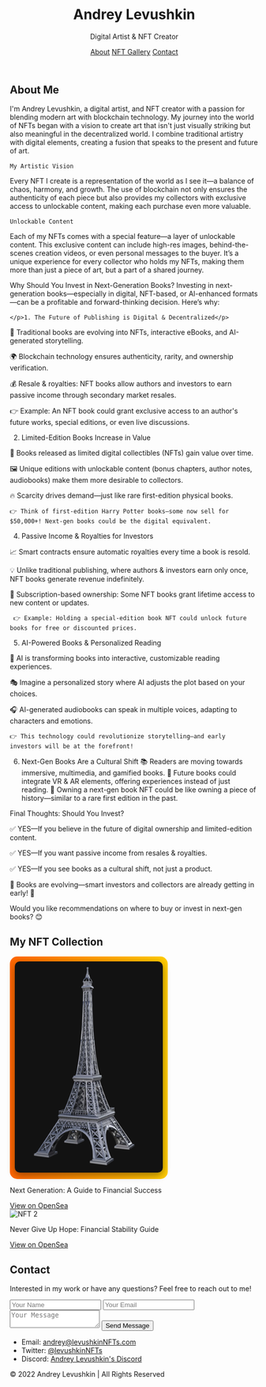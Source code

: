 
<html lang="en">
<head>
  <meta charset="UTF-8">
  <meta name="viewport" content="width=device-width, initial-scale=1.0">
  <meta http-equiv="X-UA-Compatible" content="ie=edge">
  <meta name="description" content="Andrey Levushkin - Digital Artist & NFT Creator. Explore my unique NFT collection and reach out for inquiries.">
  <meta name="keywords" content="Andrey Levushkin, NFT, Digital Art, Portfolio, Blockchain Art">
  <meta property="og:title" content="Levushkin NFTs - Portfolio">
  <meta property="og:description" content="Explore my unique NFT collection. Digital art powered by blockchain technology.">
  <meta property="og:image" content="link_to_image.jpg">
  <title>Levushkin NFTs - Portfolio</title>
  <link rel="stylesheet" href="styles.css">
  <link href="https://fonts.googleapis.com/css2?family=Poppins:wght@300;400;600&display=swap" rel="stylesheet">
</head>
<body>
  <!-- HEADER -->
  <header>
    <div class="container">
      <h1>Andrey Levushkin</h1>
      <p>Digital Artist & NFT Creator</p>
      <nav>
        <a href="#about">About</a>
        <a href="#nft-gallery">NFT Gallery</a>
        <a href="#contact">Contact</a>
      </nav>
    </div>
  </header>

  <!-- ABOUT SECTION -->
<section id="about">
  <div class="container">
    <h2>About Me</h2>
    <p>I'm Andrey Levushkin, a digital artist, and NFT creator with a passion for blending modern art with blockchain technology. My journey into the world of NFTs began with a vision to create art that isn't just visually striking but also meaningful in the decentralized world. I combine traditional artistry with digital elements, creating a fusion that speaks to the present and future of art.</p>
    
    My Artistic Vision
    
   </p>Every NFT I create is a representation of the world as I see it—a balance of chaos, harmony, and growth. The use of blockchain not only ensures the authenticity of each piece but also provides my collectors with exclusive access to unlockable content, making each purchase even more valuable.</p>
    
    Unlockable Content 
  
  </p>Each of my NFTs comes with a special feature—a layer of unlockable content. This exclusive content can include high-res images, behind-the-scenes creation videos, or even personal messages to the buyer. It’s a unique experience for every collector who holds my NFTs, making them more than just a piece of art, but a part of a shared journey.</p>

 
  
  </p>Why Should You Invest in Next-Generation Books?
Investing in next-generation books—especially in digital, NFT-based, or AI-enhanced formats—can be a profitable and forward-thinking decision. Here’s why:</p>


    </p>1. The Future of Publishing is Digital & Decentralized</p>

 </p>📖 Traditional books are evolving into NFTs, interactive eBooks, and AI-generated storytelling.</p>

  </p>🌍 Blockchain technology ensures authenticity, rarity, and ownership verification.</p>

   💰 Resale & royalties: NFT books allow authors and investors to earn passive income through secondary market resales.
 
   👉 Example: An NFT book could grant exclusive access to an author's future works, special editions, or even live discussions.


2. Limited-Edition Books Increase in Value
 
 🚀 Books released as limited digital collectibles (NFTs) gain value over time.

  🖼️ Unique editions with unlockable content (bonus chapters, author notes, audiobooks) make them more desirable to collectors.

   🔥 Scarcity drives demand—just like rare first-edition physical books.

    👉 Think of first-edition Harry Potter books—some now sell for $50,000+! Next-gen books could be the digital equivalent.


4. Passive Income & Royalties for Investors

 📈 Smart contracts ensure automatic royalties every time a book is resold.

  💡 Unlike traditional publishing, where authors & investors earn only once, NFT books generate revenue indefinitely.

   🌟 Subscription-based ownership: Some NFT books grant lifetime access to new content or updates.

     👉 Example: Holding a special-edition book NFT could unlock future books for free or discounted prices.


5. AI-Powered Books & Personalized Reading

 🤖 AI is transforming books into interactive, customizable reading experiences.

  🎭 Imagine a personalized story where AI adjusts the plot based on your choices.

   🎧 AI-generated audiobooks can speak in multiple voices, adapting to characters and emotions.

    👉 This technology could revolutionize storytelling—and early investors will be at the forefront!


6. Next-Gen Books Are a Cultural Shift
 📚 Readers are moving towards immersive, multimedia, and gamified books.
  🔮 Future books could integrate VR & AR elements, offering experiences instead of just reading.
   💎 Owning a next-gen book NFT could be like owning a piece of history—similar to a rare first edition in the past.


Final Thoughts: Should You Invest?

 ✅ YES—If you believe in the future of digital ownership and limited-edition content.

 ✅ YES—If you want passive income from resales & royalties.
 
 ✅ YES—If you see books as a cultural shift, not just a product.


📢 Books are evolving—smart investors and collectors are already getting in early! 🚀


 Would you like recommendations on where to buy or invest in next-gen books? 😊
  </div>
</section>





 <!-- NFT GALLERY -->
<section id="nft-gallery">
  <div class="container">
    <h2>My NFT Collection</h2>
    <div class="nft-items">
      <div class="nft-item">
        <div style="display: inline-block; padding: 10px; background: linear-gradient(to right, #ff6600, #ffcc00); border-radius: 15px;">
  <img src="nft-image1.jpg" alt="NFT"
       style="width: 300px; border-radius: 10px; box-shadow: 0px 5px 15px rgba(0, 0, 0, 0.4);">
</div>
        <p>Next Generation: A Guide to Financial Success</p>
        <a href="https://opensea.io/assets/ethereum/0x495f947276749ce646f68ac8c248420045cb7b5e/100782291747232641963229273805244904868544924327059616559895021881054654891095" target="_blank">View on OpenSea</a>
      </div>
      <div class="nft-item">
        <!-- Путь ко второму изображению -->
        <img src="images/nft-image2.jpg" alt="NFT 2">
        <p>Never Give Up Hope: Financial Stability Guide</p>
        <a href="https://opensea.io/assets/ethereum/0x495f947276749ce646f68ac8c248420045cb7b5e/100782291747232641963229273805244904868544924327059616559895021892049771168855" target="_blank">View on OpenSea</a>
      </div>
    </div>
  </div>
</section>




  <!-- CONTACT SECTION -->
  <section id="contact">
    <div class="container">
      <h2>Contact</h2>
      <p>Interested in my work or have any questions? Feel free to reach out to me!</p>
      <!-- Contact Form -->
      <form action="submit_form.php" method="POST" class="contact-form">
        <input type="text" name="name" placeholder="Your Name" required>
        <input type="email" name="email" placeholder="Your Email" required>
        <textarea name="message" placeholder="Your Message" required></textarea>
        <button type="submit">Send Message</button>
      </form> 
      <ul>
        <li>Email: <a href="mailto:levka0091@gmail.com">andrey@levushkinNFTs.com</a></li>
        <li>Twitter: <a href="https://twitter.com/levushkinNFTs" target="_blank">@levushkinNFTs</a></li>
        <li>Discord: <a href="https://discord.com/andreylevushkin" target="_blank">Andrey Levushkin's Discord</a></li>
      </ul>
    </div>
  </section>

  <!-- FOOTER -->
  <footer>
    <p>&copy; 2022 Andrey Levushkin | All Rights Reserved</p>
  </footer>

  <script src="script.js"></script>
</body>
</html>

